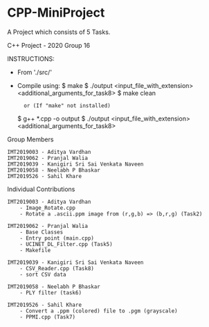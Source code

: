 # CPP-MiniProject
A Project which consists of 5 Tasks.

C++ Project - 2020
Group 16

INSTRUCTIONS:
- From './src/'
- Compile using:
    $ make
    $ ./output <input_file_with_extension> <additional_arguments_for_task8>
    $ make clean

        or (If "make" not installed)

    $ g++ *.cpp -o output
    $ ./output <input_file_with_extension> <additional_arguments_for_task8>

Group Members

    IMT2019003 - Aditya Vardhan
    IMT2019062 - Pranjal Walia
    IMT2019039 - Kanigiri Sri Sai Venkata Naveen
    IMT2019058 - Neelabh P Bhaskar
    IMT2019526 - Sahil Khare

Individual Contributions

    IMT2019003 - Aditya Vardhan
        - Image_Rotate.cpp
        - Rotate a .ascii.ppm image from (r,g,b) => (b,r,g) (Task2)

    IMT2019062 - Pranjal Walia
        - Base Classes
        - Entry point (main.cpp)
        - UCINET_DL_Filter.cpp (Task5)
        - Makefile

    IMT2019039 - Kanigiri Sri Sai Venkata Naveen
        - CSV_Reader.cpp (Task8)
        - sort CSV data

    IMT2019058 - Neelabh P Bhaskar
        - PLY filter (task6)

    IMT2019526 - Sahil Khare
        - Convert a .ppm (colored) file to .pgm (grayscale)
        - PPMI.cpp (Task7)
